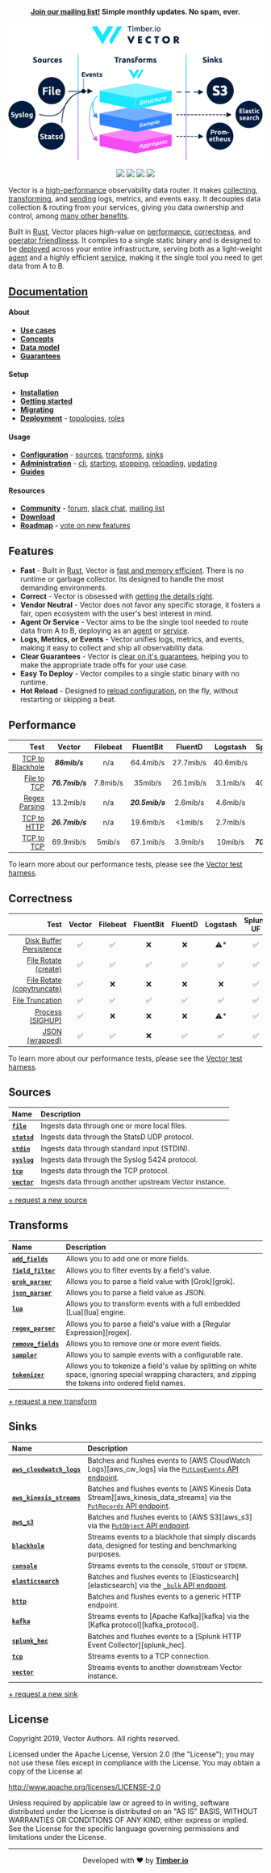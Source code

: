 <p align="center">
  <strong><a href="https://vectorproject.io/mailing_list">Join our mailing list!<a/> Simple monthly updates. No spam, ever.</strong>
</p>

<p align="center">
  <img src="./docs/assets/readme_diagram.svg" alt="Vector">
</p>

<p align="center">
  <a href="https://github.com/timberio/vector/releases"><img src="https://img.shields.io/github/release/timberio/vector.svg"></a>
  <a href="LICENSE"><img src="https://img.shields.io/github/license/timberio/vector.svg"></a>
  <a href="https://circleci.com/gh/timberio/vector"><img src="https://circleci.com/gh/timberio/vector/tree/master.svg?style=shield"></a>
  <a href="https://chat.vectorproject.io/badge.svg"><img src="https://chat.vectorproject.io/badge.svg"></a>
</p>

Vector is a [high-performance][performance] observability data router. It makes
[collecting][sources], [transforming][transforms], and [sending][sinks] logs, metrics, and events
easy. It decouples data collection & routing from your services, giving you data ownership and
control, among [many other benefits][use_cases].

Built in [Rust][rust], Vector places high-value on [performance], [correctness], and
[operator friendliness][administration]. It compiles to a single static binary and is designed
to be [deployed][deployment] across your entire infrastructure, serving both as a
light-weight [agent] and a highly efficient [service], making it the single tool you need to
get data from A to B.

## [Documentation](https://docs.vectorproject.io/)

#### About

* [**Use cases**][use_cases]
* [**Concepts**][concepts]
* [**Data model**][data_model]
* [**Guarantees**][guarantees]

#### Setup

* [**Installation**][installation]
* [**Getting started**][getting_started]
* [**Migrating**][migrating]
* [**Deployment**][deployment] - [topologies], [roles]

#### Usage

* [**Configuration**][configuration] - [sources], [transforms], [sinks]
* [**Administration**][administration] - [cli], [starting], [stopping], [reloading], [updating]
* [**Guides**][guides]

#### Resources

* [**Community**][community] - [forum], [slack chat][slack], [mailing list][mailing_list]
* [**Download**][releases]
* [**Roadmap**][roadmap] - [vote on new features][vote_feature]

## Features

* **Fast** - Built in [Rust][rust], Vector is [fast and memory efficient][performance]. There is no runtime or garbage collector. Its designed to handle the most demanding environments.
* **Correct** - Vector is obsessed with [getting the details right][correctness].
* **Vendor Neutral** - Vector does not favor any specific storage, it fosters a fair, open ecosystem with the user's best interest in mind.
* **Agent Or Service** - Vector aims to be the single tool needed to route data from A to B, deploying as an [agent] or [service].
* **Logs, Metrics, or Events** - Vector unifies logs, metrics, and events, making it easy to collect and ship all observability data.
* **Clear Guarantees** - Vector is [clear on it's guarantees][guarantees], helping you to make the appropriate trade offs for your use case.
* **Easy To Deploy** - Vector compiles to a single static binary with no runtime.
* **Hot Reload** - Designed to [reload configuration][reloading], on the fly, without restarting or skipping a beat.


## Performance

| Test | Vector | Filebeat | FluentBit | FluentD | Logstash | SplunkUF | SplunkHF |
| ---: | :---: | :---: | :---: | :---: | :---: | :---: | :---: |
| [TCP to Blackhole](https://github.com/timberio/vector-test-harness/tree/master/cases/tcp_to_blackhole_performance) | _**86mib/s**_ | n/a | 64.4mib/s | 27.7mib/s | 40.6mib/s | n/a | n/a |
| [File to TCP](https://github.com/timberio/vector-test-harness/tree/master/cases/file_to_tcp_performance) | _**76.7mib/s**_ | 7.8mib/s | 35mib/s | 26.1mib/s | 3.1mib/s | 40.1mib/s | 39mib/s |
| [Regex Parsing](https://github.com/timberio/vector-test-harness/tree/master/cases/regex_parsing_performance) | 13.2mib/s | n/a | _**20.5mib/s**_ | 2.6mib/s | 4.6mib/s | n/a | 7.8mib/s |
| [TCP to HTTP](https://github.com/timberio/vector-test-harness/tree/master/cases/tcp_to_http_performance) | _**26.7mib/s**_ | n/a | 19.6mib/s | <1mib/s | 2.7mib/s | n/a | n/a |
| [TCP to TCP](https://github.com/timberio/vector-test-harness/tree/master/cases/tcp_to_tcp_performance) | 69.9mib/s | 5mib/s | 67.1mib/s | 3.9mib/s | 10mib/s | _**70.4mib/s**_ | 7.6mib/s |

To learn more about our performance tests, please see the [Vector test harness][test_harness].


## Correctness

| Test | Vector | Filebeat | FluentBit | FluentD | Logstash | Splunk UF | Splunk HF |
| ---: | :---: | :---: | :---: | :---: | :---: | :---: | :---: |
| [Disk Buffer Persistence](https://github.com/timberio/vector-test-harness/tree/master/cases/disk_buffer_persistence_correctness) | ✅ | ✅ | ❌ | ❌ | ⚠️* | ✅ | ✅ |
| [File Rotate (create)](https://github.com/timberio/vector-test-harness/tree/master/cases/file_rotate_create_correctness) | ✅ | ✅ | ✅ | ✅ | ✅ | ✅ | ✅ |
| [File Rotate (copytruncate)](https://github.com/timberio/vector-test-harness/tree/master/cases/file_rotate_truncate_correctness) | ✅ | ❌ | ❌ | ❌ | ❌ | ✅ | ✅ |
| [File Truncation](https://github.com/timberio/vector-test-harness/tree/master/cases/file_truncate_correctness) | ✅ | ✅ | ✅ | ✅ | ✅ | ✅ | ✅ |
| [Process (SIGHUP)](https://github.com/timberio/vector-test-harness/tree/master/cases/sighup_correctness) | ✅ | ❌ | ❌ | ❌ | ⚠️* | ✅ | ✅ |
| [JSON (wrapped)](https://github.com/timberio/vector-test-harness/tree/master/cases/wrapped_json_correctness) | ✅ | ✅ | ❌ | ✅ | ✅ | ✅ | ✅ |

To learn more about our performance tests, please see the [Vector test harness][test_harness].


## Sources

| Name  | Description |
| :---  | :---------- |
| [**`file`**](https://docs.vectorproject.io/usage/configuration/sources/file) | Ingests data through one or more local files. |
| [**`statsd`**](https://docs.vectorproject.io/usage/configuration/sources/statsd) | Ingests data through the StatsD UDP protocol. |
| [**`stdin`**](https://docs.vectorproject.io/usage/configuration/sources/stdin) | Ingests data through standard input (STDIN). |
| [**`syslog`**](https://docs.vectorproject.io/usage/configuration/sources/syslog) | Ingests data through the Syslog 5424 protocol. |
| [**`tcp`**](https://docs.vectorproject.io/usage/configuration/sources/tcp) | Ingests data through the TCP protocol. |
| [**`vector`**](https://docs.vectorproject.io/usage/configuration/sources/vector) | Ingests data through another upstream Vector instance. |

[+ request a new source](https://github.com/timberio/vector/issues/new?labels=Type%3A+New+Feature%2C%7B%3Atitle%3D%3E%22New+%60%3Cname%3E%60+source%22%7D&title=New+%60%3Cname%3E%60+source)


## Transforms

| Name  | Description |
| :---  | :---------- |
| [**`add_fields`**](https://docs.vectorproject.io/usage/configuration/transforms/add_fields) | Allows you to add one or more fields. |
| [**`field_filter`**](https://docs.vectorproject.io/usage/configuration/transforms/field_filter) | Allows you to filter events by a field's value. |
| [**`grok_parser`**](https://docs.vectorproject.io/usage/configuration/transforms/grok_parser) | Allows you to parse a field value with [Grok][grok]. |
| [**`json_parser`**](https://docs.vectorproject.io/usage/configuration/transforms/json_parser) | Allows you to parse a field value as JSON. |
| [**`lua`**](https://docs.vectorproject.io/usage/configuration/transforms/lua) | Allows you to transform events with a full embedded [Lua][lua] engine. |
| [**`regex_parser`**](https://docs.vectorproject.io/usage/configuration/transforms/regex_parser) | Allows you to parse a field's value with a [Regular Expression][regex]. |
| [**`remove_fields`**](https://docs.vectorproject.io/usage/configuration/transforms/remove_fields) | Allows you to remove one or more event fields. |
| [**`sampler`**](https://docs.vectorproject.io/usage/configuration/transforms/sampler) | Allows you to sample events with a configurable rate. |
| [**`tokenizer`**](https://docs.vectorproject.io/usage/configuration/transforms/tokenizer) | Allows you to tokenize a field's value by splitting on white space, ignoring special wrapping characters, and zipping the tokens into ordered field names. |

[+ request a new transform](https://github.com/timberio/vector/issues/new?labels=Type%3A+New+Feature%2C%7B%3Atitle%3D%3E%22New+%60%3Cname%3E%60+transform%22%7D&title=New+%60%3Cname%3E%60+transform)


## Sinks

| Name  | Description |
| :---  | :---------- |
| [**`aws_cloudwatch_logs`**](https://docs.vectorproject.io/usage/configuration/sinks/aws_cloudwatch_logs) | Batches and flushes events to [AWS CloudWatch Logs][aws_cw_logs] via the [`PutLogEvents` API endpoint](https://docs.aws.amazon.com/AmazonCloudWatchLogs/latest/APIReference/API_PutLogEvents.html). |
| [**`aws_kinesis_streams`**](https://docs.vectorproject.io/usage/configuration/sinks/aws_kinesis_streams) | Batches and flushes events to [AWS Kinesis Data Stream][aws_kinesis_data_streams] via the [`PutRecords` API endpoint](https://docs.aws.amazon.com/kinesis/latest/APIReference/API_PutRecords.html). |
| [**`aws_s3`**](https://docs.vectorproject.io/usage/configuration/sinks/aws_s3) | Batches and flushes events to [AWS S3][aws_s3] via the [`PutObject` API endpoint](https://docs.aws.amazon.com/AmazonS3/latest/API/RESTObjectPUT.html). |
| [**`blackhole`**](https://docs.vectorproject.io/usage/configuration/sinks/blackhole) | Streams events to a blackhole that simply discards data, designed for testing and benchmarking purposes. |
| [**`console`**](https://docs.vectorproject.io/usage/configuration/sinks/console) | Streams events to the console, `STDOUT` or `STDERR`. |
| [**`elasticsearch`**](https://docs.vectorproject.io/usage/configuration/sinks/elasticsearch) | Batches and flushes events to [Elasticsearch][elasticsearch] via the [`_bulk` API endpoint](https://www.elastic.co/guide/en/elasticsearch/reference/current/docs-bulk.html). |
| [**`http`**](https://docs.vectorproject.io/usage/configuration/sinks/http) | Batches and flushes events to a generic HTTP endpoint. |
| [**`kafka`**](https://docs.vectorproject.io/usage/configuration/sinks/kafka) | Streams events to [Apache Kafka][kafka] via the [Kafka protocol][kafka_protocol]. |
| [**`splunk_hec`**](https://docs.vectorproject.io/usage/configuration/sinks/splunk_hec) | Batches and flushes events to a [Splunk HTTP Event Collector][splunk_hec]. |
| [**`tcp`**](https://docs.vectorproject.io/usage/configuration/sinks/tcp) | Streams events to a TCP connection. |
| [**`vector`**](https://docs.vectorproject.io/usage/configuration/sinks/vector) | Streams events to another downstream Vector instance. |

[+ request a new sink](https://github.com/timberio/vector/issues/new?labels=Type%3A+New+Feature%2C%7B%3Atitle%3D%3E%22New+%60%3Cname%3E%60+sink%22%7D&title=New+%60%3Cname%3E%60+sink)


## License

Copyright 2019, Vector Authors. All rights reserved.

Licensed under the Apache License, Version 2.0 (the "License"); you may not
use these files except in compliance with the License. You may obtain a copy
of the License at

http://www.apache.org/licenses/LICENSE-2.0

Unless required by applicable law or agreed to in writing, software
distributed under the License is distributed on an "AS IS" BASIS, WITHOUT
WARRANTIES OR CONDITIONS OF ANY KIND, either express or implied. See the
License for the specific language governing permissions and limitations under
the License.

---

<p align="center">
  Developed with ❤️ by <strong><a href="https://timber.io">Timber.io</a></strong>
</p>

[administration]: https://docs.vectorproject.io/usage/administration
[agent]: https://docs.vectorproject.io/setup/deployment/roles/agent
[backups]: https://docs.vectorproject.io/about/use_cases/backups
[cli]: https://docs.vectorproject.io/administration/cli
[community]: https://vectorproject.io/community/
[configuration]: https://docs.vectorproject.io/usage/configuration
[concepts]: https://docs.vectorproject.io/about/concepts
[cost]: https://docs.vectorproject.io/about/use_cases/cost
[correctness]: https://docs.vectorproject.io/comparisons
[data_model]: https://docs.vectorproject.io/about/data_model
[deployment]: https://docs.vectorproject.io/setup/deployment
[forum]: https://forum.vectorproject.io
[getting_started]: https://docs.vectorproject.io/setup/getting_started
[governance]: https://docs.vectorproject.io/about/use_cases/governance
[guarantees]: https://docs.vectorproject.io/about/guarantees
[guides]: https://docs.vectorproject.io/usage/guides
[installation]: https://docs.vectorproject.io/setup/installation
[lock-in]: https://docs.vectorproject.io/about/use_cases/lock-in
[mailing_list]: https://vectorproject.io/mailing_list
[migrating]: https://docs.vectorproject.io/setup/migrating
[multi-cloud]: https://docs.vectorproject.io/about/use_cases/multi-cloud
[performance]: https://docs.vectorproject.io/performance
[releases]: https://github.com/timberio/vector/releases
[reloading]: https://docs.vectorproject.io/usage/administration/reloading
[roadmap]: https://github.com/timberio/vector/milestones?direction=asc&sort=title&state=open
[roles]: https://docs.vectorproject.io/setup/deployment/roles
[rust]: https://www.rust-lang.org/
[security]: https://docs.vectorproject.io/about/use_cases/security-and-compliance
[service]: https://docs.vectorproject.io/setup/deployment/roles/service
[sinks]: https://docs.vectorproject.io/usage/configuration/sinks
[slack]: https://chat.vectorproject.io
[sources]: https://docs.vectorproject.io/usage/configuration/sources
[starting]: https://docs.vectorproject.io/usage/administration/starting
[stopping]: https://docs.vectorproject.io/usage/administration/stopping
[test_harness]: https://github.com/timberio/vector-test-harness
[test_harness_how_it_works]: https://github.com/timberio/vector-test-harness#how-it-works
[topologies]: https://docs.vectorproject.io/setup/deployment/topologies
[transforms]: https://docs.vectorproject.io/usage/configuration/transforms
[updating]: https://docs.vectorproject.io/usage/administration/updating
[use_cases]: https://docs.vectorproject.io/use_cases
[vote_feature]: https://github.com/timberio/vector/issues?q=is%3Aissue+is%3Aopen+sort%3Areactions-%2B1-desc+label%3A%22Type%3A+New+Feature%22
